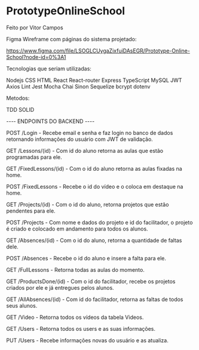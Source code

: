 # PrototypeOnlineSchool

Feito por Vitor Campos

Figma Wireframe com páginas do sistema projetado:

https://www.figma.com/file/LSOGLCUygaZixfuiDAsEGR/Prototype-Online-School?node-id=0%3A1


Tecnologias que seriam utilizadas:


Nodejs
CSS
HTML
React
React-router
Express
TypeScript
MySQL
JWT
Axios
Lint
Jest
Mocha
Chai
Sinon
Sequelize
bcrypt
dotenv

Metodos:

TDD
SOLID

---- ENDPOINTS DO BACKEND ----

POST /Login - 
  Recebe email e senha e faz login no banco de dados retornando informações do usuário com JWT de validação.
  
GET /Lessons/(id) -
  Com id do aluno retorna as aulas que estão programadas para ele.
  
GET /FixedLessons/(id) - 
  Com o id do aluno retorna as aulas fixadas na home.
  
POST /FixedLessons -
  Recebe o id do vídeo e o coloca em destaque na home.

GET /Projects/(id) -
  Com o id do aluno, retorna projetos que estão pendentes para ele.
  
POST /Projects - 
  Com nome e dados do projeto e id do facilitador, o projeto é criado e colocado em andamento para todos os alunos.
  
GET /Absences/(id) - 
  Com o id do aluno, retorna a quantidade de faltas dele.
  
POST /Absences -
  Recebe o id do aluno e insere a falta para ele.
  
GET /FullLessons - 
  Retorna todas as aulas do momento.
  
GET /ProductsDone/(id) -
  Com o id do facilitador, recebe os projetos criados por ele e já entregues pelos alunos.
  
GET /AllAbsences/(id) - 
  Com id do facilitador, retorna as faltas de todos seus alunos.
  
GET /Video -
  Retorna todos os vídeos da tabela Videos.
  
GET /Users - 
  Retorna todos os users e as suas informações.
  
PUT /Users -
  Recebe informações novas do usuário e as atualiza.
  
